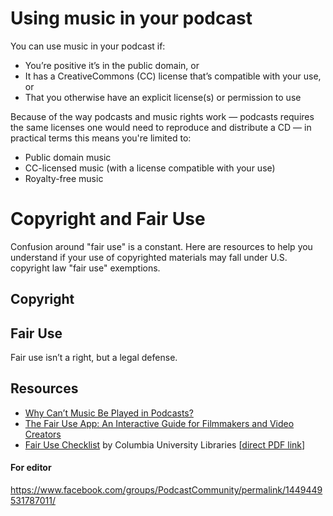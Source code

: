 # Using music in your podcast

You can use music in your podcast if:

* You’re positive it’s in the public domain, or
* It has a CreativeCommons (CC) license that’s compatible with your use, or
* That you otherwise have an explicit license(s) or permission to use

Because of the way podcasts and music rights work — podcasts requires the same licenses one would need to reproduce and distribute a CD — in practical terms this means you're limited to:

* Public domain music
* CC-licensed music (with a license compatible with your use)
* Royalty-free music

# Copyright and Fair Use

Confusion around "fair use" is a constant. Here are resources to help you understand if your use of copyrighted materials may fall under U.S. copyright law "fair use" exemptions.

## Copyright

## Fair Use

Fair use isn’t a right, but a legal defense.

## Resources

* [Why Can’t Music Be Played in Podcasts?](http://www.amplifimedia.com/blogstein/2017/5/24/why-cant-music-be-played-in-podcasts)
* [The Fair Use App: An Interactive Guide for Filmmakers and Video Creators](http://www.newmediarights.org/fairuse/)
* [Fair Use Checklist](https://copyright.columbia.edu/basics/fair-use/fair-use-checklist.html) by Columbia University Libraries [[direct PDF link](https://copyright.columbia.edu/content/dam/copyright/Precedent%20Docs/fairusechecklist.pdf)]

#### For editor

https://www.facebook.com/groups/PodcastCommunity/permalink/1449449531787011/
